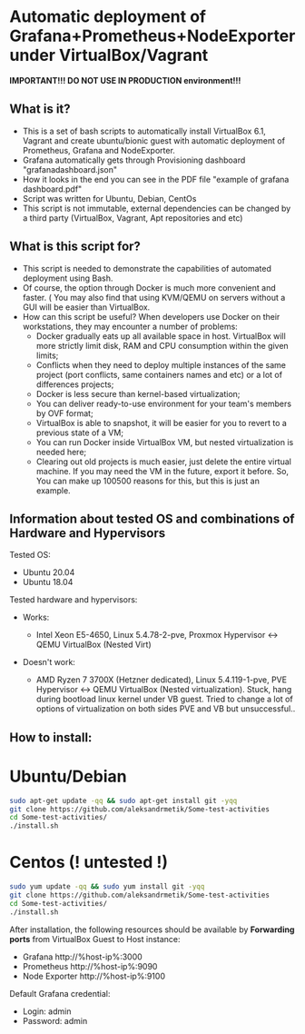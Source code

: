 # Automatic deployment of Grafana+Prometheus+NodeExporter under VirtualBox/Vagrant

**IMPORTANT!!! DO NOT USE IN PRODUCTION environment!!!**

## What is it?
* This is a set of bash scripts to automatically install VirtualBox 6.1, Vagrant and create ubuntu/bionic guest with automatic deployment of Prometheus, Grafana and NodeExporter.
* Grafana automatically gets through Provisioning dashboard "grafanadashboard.json"
* How it looks in the end you can see in the PDF file "example of grafana dashboard.pdf"
* Script was written for Ubuntu, Debian, CentOs
* This script is not immutable, external dependencies can be changed by a third party (VirtualBox, Vagrant, Apt repositories and etc)

## What is this script for?
* This script is needed to demonstrate the capabilities of automated deployment using Bash.
* Of course, the option through Docker is much more convenient and faster.
( You may also find that using KVM/QEMU on servers without a GUI will be easier than VirtualBox.
* How can this script be useful? When developers use Docker on their workstations, they may encounter a number of problems:
  * Docker gradually eats up all available space in host. VirtualBox will more strictly limit disk, RAM and CPU consumption within the given limits;
  * Conflicts when they need to deploy multiple instances of the same project (port conflicts, same containers names and etc) or a lot of differences projects;
  * Docker is less secure than kernel-based virtualization;
  * You can deliver ready-to-use environment for your team's members by OVF format;
  * VirtualBox is able to snapshot, it will be easier for you to revert to a previous state of a VM;
  * You can run Docker inside VirtualBox VM, but nested virtualization is needed here;
  * Clearing out old projects is much easier, just delete the entire virtual machine. If you may need the VM in the future, export it before.
So, You can make up 100500 reasons for this, but this is just an example.

## Information about tested OS and combinations of Hardware and Hypervisors 
 Tested OS:
 + Ubuntu 20.04
 + Ubuntu 18.04

Tested hardware and hypervisors:
* Works:
  * Intel Xeon E5-4650, Linux 5.4.78-2-pve, Proxmox Hypervisor <-> QEMU  VirtualBox (Nested Virt) 

* Doesn't work: 
  * AMD Ryzen 7 3700X (Hetzner dedicated), Linux 5.4.119-1-pve,  PVE Hypervisor <-> QEMU VirtualBox (Nested virtualization). Stuck, hang during bootload linux kernel under VB guest. Tried to change a lot of options of virtualization on both sides PVE and VB but unsuccessful..

## How to install:
# Ubuntu/Debian
```bash
sudo apt-get update -qq && sudo apt-get install git -yqq
git clone https://github.com/aleksandrmetik/Some-test-activities
cd Some-test-activities/
./install.sh
```
# Centos (! untested !)
```bash
sudo yum update -qq && sudo yum install git -yqq
git clone https://github.com/aleksandrmetik/Some-test-activities
cd Some-test-activities/
./install.sh
```

After installation, the following resources should be available by **Forwarding ports** from VirtualBox Guest to Host instance:
* Grafana http://%host-ip%:3000
* Prometheus http://%host-ip%:9090
* Node Exporter http://%host-ip%:9100

Default Grafana credential: 
* Login: admin
* Password: admin
